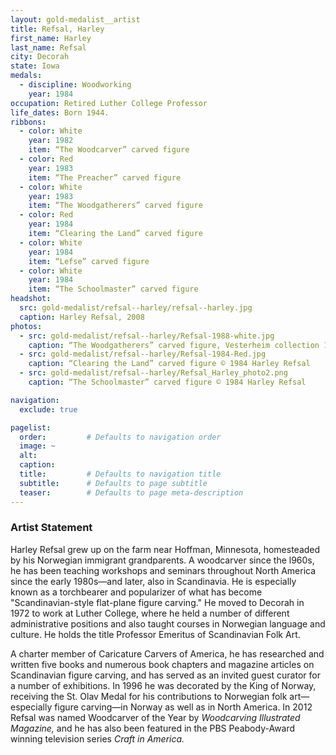 ```yaml
---
layout: gold-medalist__artist
title: Refsal, Harley
first_name: Harley
last_name: Refsal
city: Decorah
state: Iowa
medals:
  - discipline: Woodworking
    year: 1984
occupation: Retired Luther College Professor
life_dates: Born 1944.
ribbons:
  - color: White
    year: 1982
    item: “The Woodcarver” carved figure
  - color: Red
    year: 1983
    item: “The Preacher” carved figure
  - color: White
    year: 1983
    item: “The Woodgatherers” carved figure
  - color: Red
    year: 1984
    item: “Clearing the Land” carved figure
  - color: White
    year: 1984
    item: “Lefse” carved figure
  - color: White
    year: 1984
    item: “The Schoolmaster” carved figure
headshot:
  src: gold-medalist/refsal--harley/refsal--harley.jpg
  caption: Harley Refsal, 2008
photos:
  - src: gold-medalist/refsal--harley/Refsal-1988-white.jpg
    caption: “The Woodgatherers” carved figure, Vesterheim collection 1988.094.001
  - src: gold-medalist/refsal--harley/Refsal-1984-Red.jpg
    caption: “Clearing the Land” carved figure © 1984 Harley Refsal
  - src: gold-medalist/refsal--harley/Refsal_Harley_photo2.png
    caption: “The Schoolmaster” carved figure © 1984 Harley Refsal

navigation:
  exclude: true

pagelist:
  order:         # Defaults to navigation order
  image: ~
  alt:
  caption:
  title:         # Defaults to navigation title
  subtitle:      # Defaults to page subtitle
  teaser:        # Defaults to page meta-description
---
```

### Artist Statement

Harley Refsal grew up on the farm near Hoffman, Minnesota, homesteaded by his Norwegian immigrant grandparents. A woodcarver since the l960s, he has been teaching workshops and seminars throughout North America since the early 1980s—and later, also in Scandinavia. He is especially known as a torchbearer and popularizer of what has become "Scandinavian-style flat-plane figure carving." He moved to Decorah in 1972 to work at Luther College, where he held a number of different administrative positions and also taught courses in Norwegian language and culture. He holds the title Professor Emeritus of Scandinavian Folk Art.

A charter member of Caricature Carvers of America, he has researched and written five books and numerous book chapters and magazine articles on Scandinavian figure carving, and has served as an invited guest curator for a number of exhibitions. In 1996 he was decorated by the King of Norway, receiving the St. Olav Medal for his contributions to Norwegian folk art—especially figure carving—in Norway as well as in North America. In 2012 Refsal was named Woodcarver of the Year by _Woodcarving Illustrated Magazine,_ and he has also been featured in the PBS Peabody-Award winning television series _Craft in America._